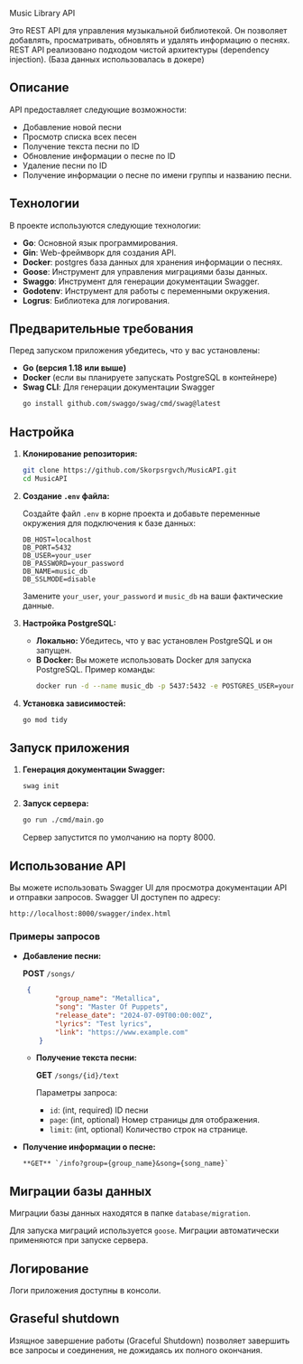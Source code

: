  Music Library API

Это REST API для управления музыкальной библиотекой. Он позволяет добавлять, просматривать, обновлять и удалять информацию о песнях.
REST API реализовано подходом чистой архитектуры (dependency injection). (База данных использовалась в докере)

## Описание

API предоставляет следующие возможности:

-   Добавление новой песни
-   Просмотр списка всех песен
-   Получение текста песни по ID
-   Обновление информации о песне по ID
-   Удаление песни по ID
-   Получение информации о песне по имени группы и названию песни.

## Технологии

В проекте используются следующие технологии:

-   **Go**: Основной язык программирования.
-   **Gin**: Web-фреймворк для создания API.
-   **Docker**: postgres база данных для хранения информации о песнях.
-   **Goose**: Инструмент для управления миграциями базы данных.
-   **Swaggo**: Инструмент для генерации документации Swagger.
-   **Godotenv**: Инструмент для работы с переменными окружения.
-   **Logrus**: Библиотека для логирования.

## Предварительные требования

Перед запуском приложения убедитесь, что у вас установлены:

-   **Go (версия 1.18 или выше)**
-   **Docker** (если вы планируете запускать PostgreSQL в контейнере)
-   **Swag CLI**: Для генерации документации Swagger
    ```bash
    go install github.com/swaggo/swag/cmd/swag@latest
    ```

## Настройка

1.  **Клонирование репозитория:**

    ```bash
    git clone https://github.com/Skorpsrgvch/MusicAPI.git
    cd MusicAPI
    ```

2.  **Создание `.env` файла:**

    Создайте файл `.env` в корне проекта и добавьте переменные окружения для подключения к базе данных:

    ```env
    DB_HOST=localhost
    DB_PORT=5432
    DB_USER=your_user
    DB_PASSWORD=your_password
    DB_NAME=music_db
    DB_SSLMODE=disable
    ```

    Замените `your_user`, `your_password` и `music_db` на ваши фактические данные.

3.  **Настройка PostgreSQL:**

    -   **Локально:** Убедитесь, что у вас установлен PostgreSQL и он запущен.
    -   **В Docker:** Вы можете использовать Docker для запуска PostgreSQL. Пример команды:
        ```bash
        docker run -d --name music_db -p 5437:5432 -e POSTGRES_USER=your_user -e POSTGRES_PASSWORD=your_password -e POSTGRES_DB=music_db postgres:latest
        ```

4.  **Установка зависимостей:**
    ```bash
    go mod tidy
    ```

## Запуск приложения

1.  **Генерация документации Swagger:**
    ```bash
    swag init
    ```
2.  **Запуск сервера:**
    ```bash
    go run ./cmd/main.go
    ```

    Сервер запустится по умолчанию на порту 8000.

## Использование API

Вы можете использовать Swagger UI для просмотра документации API и отправки запросов. Swagger UI доступен по адресу:

`http://localhost:8000/swagger/index.html`

### Примеры запросов

*   **Добавление песни:**
  
    **POST** `/songs/`
  
    ```json
     {
            "group_name": "Metallica",
            "song": "Master Of Puppets",
            "release_date": "2024-07-09T00:00:00Z",
            "lyrics": "Test lyrics",
            "link": "https://www.example.com"
        }
    ```
    *   **Получение текста песни:**
  
         **GET**  `/songs/{id}/text`  
        
         Параметры запроса:

        -   `id`: (int, required) ID песни
        -   `page`: (int, optional) Номер страницы для отображения.
        -   `limit`: (int, optional) Количество строк на странице.

*  **Получение информации о песне:**
  
       **GET** `/info?group={group_name}&song={song_name}`

## Миграции базы данных

Миграции базы данных находятся в папке `database/migration`.

Для запуска миграций используется `goose`. Миграции автоматически применяются при запуске сервера.

## Логирование

Логи приложения доступны в консоли.

## Graseful shutdown

Изящное завершение работы (Graceful Shutdown) позволяет завершить все запросы и соединения, не дожидаясь их полного окончания.
